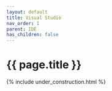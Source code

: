 ```yaml
---
layout: default
title: Visual Studio
nav_order: 1
parent: IDE
has_children: false
---
```


{{ page.title }}
======================

{% include under_construction.html %}

<br>

<br>